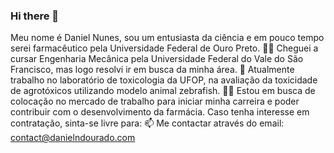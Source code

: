 ### Hi there 👋

Meu nome é Daniel Nunes, sou um entusiasta da ciência e em pouco tempo serei farmacêutico pela Universidade Federal de Ouro Preto.
🧑‍🎓 Cheguei a cursar Engenharia Mecânica pela Universidade Federal do Vale do São Francisco, mas logo resolvi ir em busca da minha área.
🔬 Atualmente trabalho no laboratório de toxicologia da UFOP, na avaliação da toxicidade de agrotóxicos utilizando modelo animal zebrafish.
👨‍⚕️ Estou em busca de colocação no mercado de trabalho para iniciar minha carreira e poder contribuir com o desenvolvimento da farmácia. Caso tenha interesse em contratação, sinta-se livre para:
📫 Me contactar através do email: contact@danielndourado.com


<!--
**Sixnunes/sixnunes** is a ✨ _special_ ✨ repository because its `README.md` (this file) appears on your GitHub profile.

Here are some ideas to get you started:

- 🔭 I’m currently working on ...
- 🌱 I’m currently learning ...
- 👯 I’m looking to collaborate on ...
- 🤔 I’m looking for help with ...
- 💬 Ask me about ...
- 📫 How to reach me: ...
- 😄 Pronouns: ...
- ⚡ Fun fact: ...
-->
